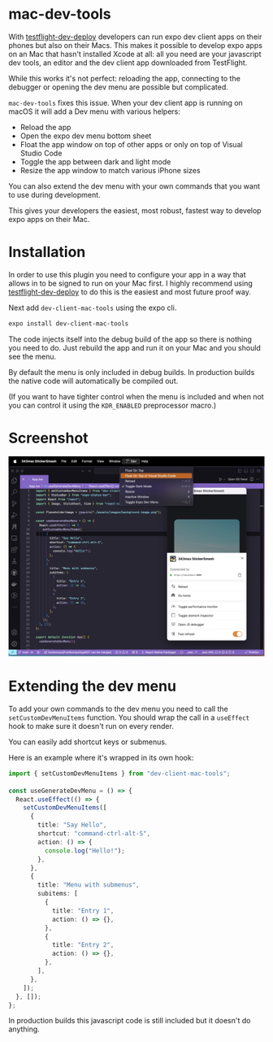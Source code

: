 # mac-dev-tools

With [testflight-dev-deploy](https://github.com/343max/testflight-dev-deploy) developers can run expo dev client apps on their phones but also on their Macs. This makes it possible to develop expo apps on an Mac that hasn't installed Xcode at all: all you need are your javascript dev tools, an editor and the dev client app downloaded from TestFlight.

While this works it's not perfect: reloading the app, connecting to the debugger or opening the dev menu are possible but complicated.

`mac-dev-tools` fixes this issue. When your dev client app is running on macOS it will add a Dev menu with various helpers:

- Reload the app
- Open the expo dev menu bottom sheet
- Float the app window on top of other apps or only on top of Visual Studio Code
- Toggle the app between dark and light mode
- Resize the app window to match various iPhone sizes

You can also extend the dev menu with your own commands that you want to use during development.

This gives your developers the easiest, most robust, fastest way to develop expo apps on their Mac.

# Installation

In order to use this plugin you need to configure your app in a way that allows in to be signed to run on your Mac first. I highly recommend using [testflight-dev-deploy](https://github.com/343max/testflight-dev-deploy) to do this is the easiest and most future proof way.

Next add `dev-client-mac-tools` using the expo cli.

```bash
expo install dev-client-mac-tools
```

The code injects itself into the debug build of the app so there is nothing you need to do. Just rebuild the app and run it on your Mac and you should see the menu.

By default the menu is only included in debug builds. In production builds the native code will automatically be compiled out.

(If you want to have tighter control when the menu is included and when not you can control it using the `KDR_ENABLED` preprocessor macro.)

# Screenshot

<img src="/images/screenshot.jpg">

# Extending the dev menu

To add your own commands to the dev menu you need to call the `setCustomDevMenuItems` function. You should wrap the call in a `useEffect` hook to make sure it doesn't run on every render.

You can easily add shortcut keys or submenus.

Here is an example where it's wrapped in its own hook:

```ts
import { setCustomDevMenuItems } from "dev-client-mac-tools";

const useGenerateDevMenu = () => {
  React.useEffect(() => {
    setCustomDevMenuItems([
      {
        title: "Say Hello",
        shortcut: "command-ctrl-alt-S",
        action: () => {
          console.log("Hello!");
        },
      },
      {
        title: "Menu with submenus",
        subitems: [
          {
            title: "Entry 1",
            action: () => {},
          },
          {
            title: "Entry 2",
            action: () => {},
          },
        ],
      },
    ]);
  }, []);
};
```

In production builds this javascript code is still included but it doesn't do anything.